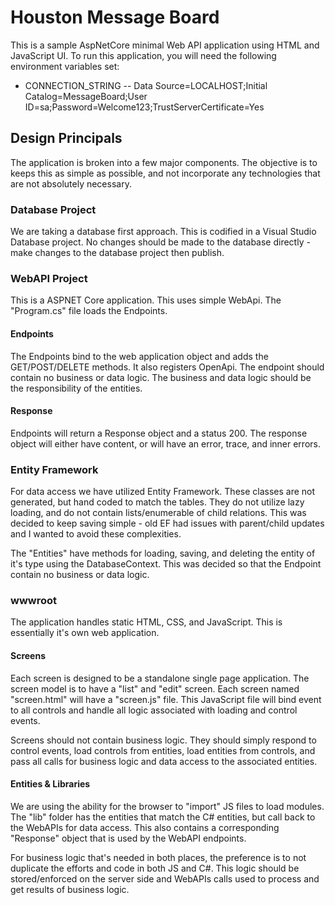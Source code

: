 # Houston Message Board
This is a sample AspNetCore minimal Web API application using HTML and JavaScript UI.  To run this application, you will need the following environment variables set:

- CONNECTION_STRING -- Data Source=LOCALHOST;Initial Catalog=MessageBoard;User ID=sa;Password=Welcome123;TrustServerCertificate=Yes

## Design Principals
The application is broken into a few major components.  The objective is to keeps this as simple as possible, and not incorporate any technologies that are not absolutely necessary.

### Database Project
We are taking a database first approach.  This is codified in a Visual Studio Database project.  No changes should be made to the database directly - make changes to the database project then publish.

### WebAPI Project
This is a ASPNET Core application.  This uses simple WebApi.  The "Program.cs" file loads the Endpoints.  

#### Endpoints
The Endpoints bind to the web application object and adds the GET/POST/DELETE methods.  It also registers OpenApi.  The endpoint should contain no business or data logic.  The business and data logic should be the responsibility of the entities.

#### Response
Endpoints will return a Response object and a status 200.  The response object will either have content, or will have an error, trace, and inner errors.  

### Entity Framework
For data access we have utilized Entity Framework.  These classes are not generated, but hand coded to match the tables.  They do not utilize lazy loading, and do not contain lists/enumerable of child relations.  This was decided to keep saving simple - old EF had issues with parent/child updates and I wanted to avoid these complexities.

The "Entities" have methods for loading, saving, and deleting the entity of it's type using the DatabaseContext.  This was decided so that the Endpoint contain no business or data logic.

### wwwroot
The application handles static HTML, CSS, and JavaScript.  This is essentially it's own web application.  

#### Screens
Each screen is designed to be a standalone single page application.  The screen model is to have a "list" and "edit" screen.  Each screen named "screen.html" will have a "screen.js" file.  This JavaScript file will bind event to all controls and handle all logic associated with loading and control events.

Screens should not contain business logic.  They should simply respond to control events, load controls from entities, load entities from controls, and pass all calls for business logic and data access to the associated entities.

#### Entities & Libraries
We are using the ability for the browser to "import" JS files to load modules.  The "lib" folder has the entities that match the C# entities, but call back to the WebAPIs for data access.  This also contains a corresponding "Response" object that is used by the WebAPI endpoints.

For business logic that's needed in both places, the preference is to not duplicate the efforts and code in both JS and C#.  This logic should be stored/enforced on the server side and WebAPIs calls used to process and get results of business logic.